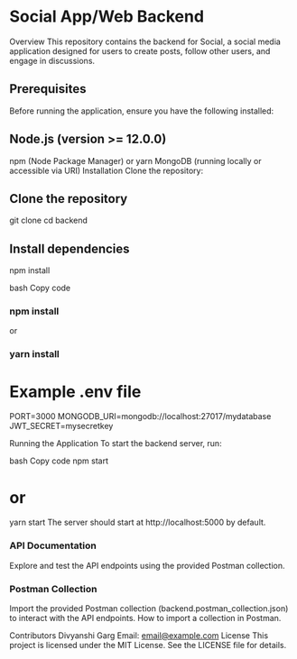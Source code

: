 # Social App/Web Backend
Overview
This repository contains the backend for Social, a social media application designed for users to create posts, follow other users, and engage in discussions.

## Prerequisites
Before running the application, ensure you have the following installed:

## Node.js (version >= 12.0.0)
npm (Node Package Manager) or yarn
MongoDB (running locally or accessible via URI)
Installation
Clone the repository:

## Clone the repository
git clone <repository-url>
cd backend

## Install dependencies
npm install

bash
Copy code
### npm install
or
### yarn install
# Example .env file

PORT=3000
MONGODB_URI=mongodb://localhost:27017/mydatabase
JWT_SECRET=mysecretkey

Running the Application
To start the backend server, run:

bash
Copy code
npm start
# or
yarn start
The server should start at http://localhost:5000 by default.

### API Documentation
Explore and test the API endpoints using the provided Postman collection.

### Postman Collection
Import the provided Postman collection (backend.postman_collection.json) to interact with the API endpoints. How to import a collection in Postman.

Contributors
Divyanshi Garg
Email: email@example.com
License
This project is licensed under the MIT License. See the LICENSE file for details.

